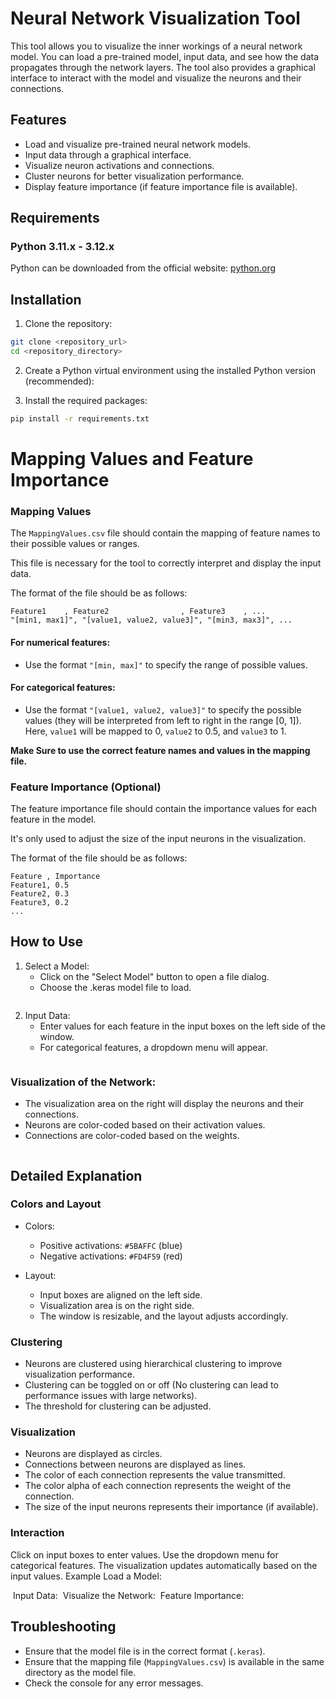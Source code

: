 # Neural Network Visualization Tool
This tool allows you to visualize the inner workings of a neural network model. You can load a pre-trained model, input data, and see how the data propagates through the network layers. The tool also provides a graphical interface to interact with the model and visualize the neurons and their connections.

## Features
- Load and visualize pre-trained neural network models.
- Input data through a graphical interface.
- Visualize neuron activations and connections.
- Cluster neurons for better visualization performance.
- Display feature importance (if feature importance file is available).

## Requirements
### Python 3.11.x - 3.12.x

Python can be downloaded from the official website: [python.org](https://www.python.org/downloads/)


## Installation
1. Clone the repository:

```bash	
git clone <repository_url>
cd <repository_directory>
```

2. Create a Python virtual environment using the installed Python version (recommended):

3. Install the required packages:

```bash
pip install -r requirements.txt
```



# Mapping Values and Feature Importance

### __Mapping Values__
The `MappingValues.csv` file should contain the mapping of feature names to their possible values or ranges.

This file is necessary for the tool to correctly interpret and display the input data.

The format of the file should be as follows:

```csv
Feature1    , Feature2                , Feature3    , ...
"[min1, max1]", "[value1, value2, value3]", "[min3, max3]", ...
```

#### For numerical features:
- Use the format `"[min, max]"` to specify the range of possible values.

#### For categorical features:
- Use the format `"[value1, value2, value3]"` to specify the possible values (they will be interpreted from left to right in the range [0, 1]). Here, `value1` will be mapped to 0, `value2` to 0.5, and `value3` to 1.

__Make Sure to use the correct feature names and values in the mapping file.__


### __Feature Importance__ (Optional)
The feature importance file should contain the importance values for each feature in the model.

It's only used to adjust the size of the input neurons in the visualization.

The format of the file should be as follows:

```csv
Feature , Importance
Feature1, 0.5
Feature2, 0.3
Feature3, 0.2
...
```

## How to Use

1. Select a Model:
    - Click on the "Select Model" button to open a file dialog.
    - Choose the .keras model file to load.
<image of selecting model>

2. Input Data:
    - Enter values for each feature in the input boxes on the left side of the window.
    - For categorical features, a dropdown menu will appear.
<image of input data>


### Visualization of the Network:
- The visualization area on the right will display the neurons and their connections.
- Neurons are color-coded based on their activation values.
- Connections are color-coded based on the weights.
<image of network visualization>

## Detailed Explanation
### Colors and Layout
- Colors:
    - Positive activations: `#5BAFFC` (blue)
    - Negative activations: `#FD4F59` (red)

- Layout:
    - Input boxes are aligned on the left side.
    - Visualization area is on the right side.
    - The window is resizable, and the layout adjusts accordingly.

### Clustering
- Neurons are clustered using hierarchical clustering to improve visualization performance.
- Clustering can be toggled on or off (No clustering can lead to performance issues with large networks).
- The threshold for clustering can be adjusted.

### Visualization
- Neurons are displayed as circles.
- Connections between neurons are displayed as lines.
- The color of each connection represents the value transmitted.
- The color alpha of each connection represents the weight of the connection. 
- The size of the input neurons represents their importance (if available).

### Interaction
Click on input boxes to enter values.
Use the dropdown menu for categorical features.
The visualization updates automatically based on the input values.
Example
Load a Model:

<image of loading model>
Input Data:

<image of input data>
Visualize the Network:

<image of network visualization>
Feature Importance:

<image of feature importance>

## Troubleshooting
- Ensure that the model file is in the correct format (`.keras`).
- Ensure that the mapping file (`MappingValues.csv`) is available in the same directory as the model file.
- Check the console for any error messages.
